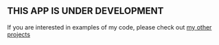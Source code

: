 ## THIS APP IS UNDER DEVELOPMENT

If you are interested in examples of my code, please check out [my other projects](https://github.com/alexey-hohlov?tab=repositories)